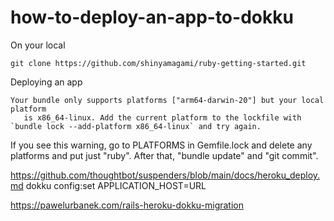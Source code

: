# how-to-deploy-an-app-to-dokku






On your local

    git clone https://github.com/shinyamagami/ruby-getting-started.git




Deploying an app

    Your bundle only supports platforms ["arm64-darwin-20"] but your local platform
       is x86_64-linux. Add the current platform to the lockfile with `bundle lock --add-platform x86_64-linux` and try again.
  
  If you see this warning, go to PLATFORMS in Gemfile.lock and delete any platforms and put just "ruby".
  After that, "bundle update" and "git commit".
  
  
  https://github.com/thoughtbot/suspenders/blob/main/docs/heroku_deploy.md
  dokku config:set APPLICATION_HOST=URL


https://pawelurbanek.com/rails-heroku-dokku-migration
